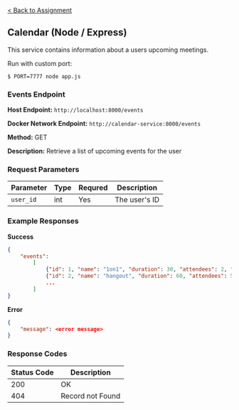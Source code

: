 [< Back to Assignment](../README.md)

## Calendar (Node / Express)
This service contains information about a users upcoming meetings.

Run with custom port:

`$ PORT=7777 node app.js`
 
### Events Endpoint

**Host Endpoint:** `http://localhost:8000/events`

**Docker Network Endpoint:** `http://calendar-service:8000/events`

**Method:** GET

**Description:** Retrieve a list of upcoming events for the user

### Request Parameters

| Parameter | Type | Requred | Description   |
| --------- | ---- | ------- | ------------- |
| `user_id` | int  | Yes     | The user's ID |

### Example Responses

**Success**
```json
{
    "events":
        [
            {"id": 1, "name": "1on1", "duration": 30, "attendees": 2, "date": "MM/DD/YYY"},
            {"id": 2, "name": "hangout", "duration": 60, "attendees": 5, "date": "MM/DD/YYY"},
            ...
        ]
}
```

**Error**
```json
{
    "message": <error message>
}
```

### Response Codes

| Status Code | Description      |
| ----------- | ---------------- |
| 200         | OK               |
| 404         | Record not Found |
